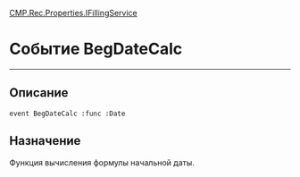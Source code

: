 ﻿---
Link: CMP.Rec.Properties.IFillingService.@BegDateCalc
---

<!---  Навигация
[Имя проекта](#) :
-->
[CMP.Rec.Properties.IFillingService](Default)

# Событие BegDateCalc
---

## Описание

    event BegDateCalc :func :Date

<!--
## Аргументы{#Args}

### Аргумент1

Описание аргумента 1
-->

## Назначение

Функция вычисления формулы начальной даты.

<!--
## Пример

    BegDateCalc...
-->

